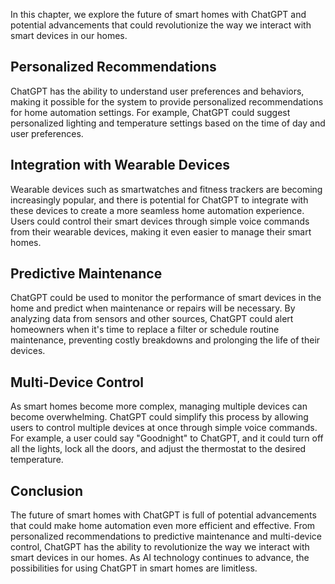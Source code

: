 
In this chapter, we explore the future of smart homes with ChatGPT and potential advancements that could revolutionize the way we interact with smart devices in our homes.

Personalized Recommendations
----------------------------

ChatGPT has the ability to understand user preferences and behaviors, making it possible for the system to provide personalized recommendations for home automation settings. For example, ChatGPT could suggest personalized lighting and temperature settings based on the time of day and user preferences.

Integration with Wearable Devices
---------------------------------

Wearable devices such as smartwatches and fitness trackers are becoming increasingly popular, and there is potential for ChatGPT to integrate with these devices to create a more seamless home automation experience. Users could control their smart devices through simple voice commands from their wearable devices, making it even easier to manage their smart homes.

Predictive Maintenance
----------------------

ChatGPT could be used to monitor the performance of smart devices in the home and predict when maintenance or repairs will be necessary. By analyzing data from sensors and other sources, ChatGPT could alert homeowners when it's time to replace a filter or schedule routine maintenance, preventing costly breakdowns and prolonging the life of their devices.

Multi-Device Control
--------------------

As smart homes become more complex, managing multiple devices can become overwhelming. ChatGPT could simplify this process by allowing users to control multiple devices at once through simple voice commands. For example, a user could say "Goodnight" to ChatGPT, and it could turn off all the lights, lock all the doors, and adjust the thermostat to the desired temperature.

Conclusion
----------

The future of smart homes with ChatGPT is full of potential advancements that could make home automation even more efficient and effective. From personalized recommendations to predictive maintenance and multi-device control, ChatGPT has the ability to revolutionize the way we interact with smart devices in our homes. As AI technology continues to advance, the possibilities for using ChatGPT in smart homes are limitless.
